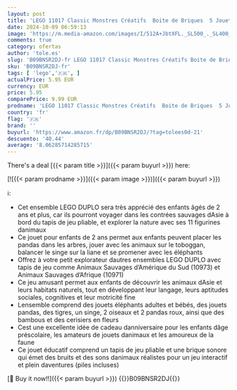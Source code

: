 ```yaml
---
layout: post
title: 'LEGO 11017 Classic Monstres Créatifs  Boite de Briques  5 Jouets en Forme de Mini-Monstre à Construire pour Les Enfants de 4 Ans et Plus  Jeu de Brique de Construction'
date: 2024-10-09 06:59:13
image: 'https://m.media-amazon.com/images/I/512A+JbtXFL._SL500_._SL400_.jpg'
comments: true
category: ofertas
author: 'tole.es'
slug: 'B09BNSR2DJ-fr LEGO 11017 Classic Monstres Créatifs Boite de Briques 5...'
sku: 'B09BNSR2DJ-fr'
tags: [ 'lego','🇫🇷', ]
actualPrice: 5.95 EUR
currency: EUR
price: 5.95
comparePrice: 9.99 EUR
prodname: 'LEGO 11017 Classic Monstres Créatifs  Boite de Briques  5 Jouets en Forme de Mini-Monstre à Construire pour Les Enfants de 4 Ans et Plus  Jeu de Brique de Construction'
country: 'fr'
flag: '🇫🇷'
brand: ''
buyurl: 'https://www.amazon.fr/dp/B09BNSR2DJ/?tag=tolees0d-21'
descuento: '40.44'
average: '8.06285714285715'
---
```


There's a deal [{{< param title >}}]({{< param buyurl >}})  here:

[![{{< param prodname >}}]({{< param image >}})]({{< param buyurl >}})

ℹ️:

- Cet ensemble LEGO DUPLO sera très apprécié des enfants âgés de 2 ans et plus, car ils pourront voyager dans les contrées sauvages dAsie à bord du tapis de jeu pliable, et explorer la nature avec ses 11 figurines danimaux
- Ce jouet pour enfants de 2 ans permet aux enfants peuvent placer les pandas dans les arbres, jouer avec les animaux sur le toboggan, balancer le singe sur la liane et se promener avec les éléphants
- Offrez à votre petit explorateur dautres ensembles LEGO DUPLO avec tapis de jeu comme Animaux Sauvages d’Amérique du Sud (10973) et Animaux Sauvages d’Afrique (10971)
- Ce jeu amusant permet aux enfants de découvrir les animaux dAsie et leurs habitats naturels, tout en développant leur langage, leurs aptitudes sociales, cognitives et leur motricité fine
- Lensemble comprend des jouets éléphants adultes et bébés, des jouets pandas, des tigres, un singe, 2 oiseaux et 2 pandas roux, ainsi que des bambous et des cerisiers en fleurs
- Cest une excellente idée de cadeau danniversaire pour les enfants dâge préscolaire, les amateurs de jouets danimaux et les amoureux de la faune
- Ce jouet éducatif comprend un tapis de jeu pliable et une brique sonore qui émet des bruits et des sons danimaux réalistes pour un jeu interactif et plein daventures (piles incluses)

[🛒 Buy it now!!]({{< param buyurl >}})
{{<world>}}B09BNSR2DJ{{</world>}}
